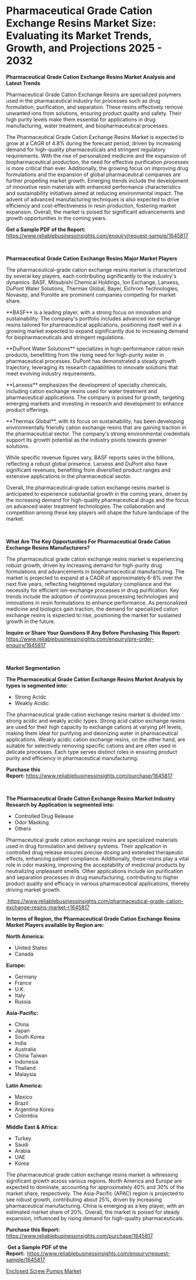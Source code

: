 <p><h1>Pharmaceutical Grade Cation Exchange Resins Market Size: Evaluating its Market Trends, Growth, and Projections 2025 - 2032</h1></p><p><strong>Pharmaceutical Grade Cation Exchange Resins Market Analysis and Latest Trends</strong></p>
<p><p>Pharmaceutical Grade Cation Exchange Resins are specialized polymers used in the pharmaceutical industry for processes such as drug formulation, purification, and separation. These resins effectively remove unwanted ions from solutions, ensuring product quality and safety. Their high purity levels make them essential for applications in drug manufacturing, water treatment, and biopharmaceutical processes.</p><p>The Pharmaceutical Grade Cation Exchange Resins Market is expected to grow at a CAGR of 4.8% during the forecast period, driven by increasing demand for high-quality pharmaceuticals and stringent regulatory requirements. With the rise of personalized medicine and the expansion of biopharmaceutical production, the need for effective purification processes is more critical than ever. Additionally, the growing focus on improving drug formulations and the expansion of global pharmaceutical companies are further propelling market growth. Emerging trends include the development of innovative resin materials with enhanced performance characteristics and sustainability initiatives aimed at reducing environmental impact. The advent of advanced manufacturing techniques is also expected to drive efficiency and cost-effectiveness in resin production, fostering market expansion. Overall, the market is poised for significant advancements and growth opportunities in the coming years.</p></p>
<p><strong>Get a Sample PDF of the Report:&nbsp;</strong> <a href="https://www.reliablebusinessinsights.com/enquiry/request-sample/1645817?utm_campaign=2335&utm_medium=2&utm_source=Github&utm_content=ia&utm_term=29032025&utm_id=pharmaceutical-grade-cation-exchange-resins">https://www.reliablebusinessinsights.com/enquiry/request-sample/1645817</a></p>
<p>&nbsp;</p>
<p><strong>Pharmaceutical Grade Cation Exchange Resins Major Market Players</strong></p>
<p><p>The pharmaceutical-grade cation exchange resins market is characterized by several key players, each contributing significantly to the industry's dynamics. BASF, Mitsubishi Chemical Holdings, Ion Exchange, Lanxess, DuPont Water Solutions, Thermax Global, Bayer, Eichrom Technologies, Novasep, and Purolite are prominent companies competing for market share.</p><p>**BASF** is a leading player, with a strong focus on innovation and sustainability. The company's portfolio includes advanced ion exchange resins tailored for pharmaceutical applications, positioning itself well in a growing market expected to expand significantly due to increasing demand for biopharmaceuticals and stringent regulations.</p><p>**DuPont Water Solutions** specializes in high-performance cation resin products, benefitting from the rising need for high-purity water in pharmaceutical processes. DuPont has demonstrated a steady growth trajectory, leveraging its research capabilities to innovate solutions that meet evolving industry requirements.</p><p>**Lanxess** emphasizes the development of specialty chemicals, including cation exchange resins used for water treatment and pharmaceutical applications. The company is poised for growth, targeting emerging markets and investing in research and development to enhance product offerings.</p><p>**Thermax Global**, with its focus on sustainability, has been developing environmentally friendly cation exchange resins that are gaining traction in the pharmaceutical sector. The company's strong environmental credentials support its growth potential as the industry pivots towards greener solutions.</p><p>While specific revenue figures vary, BASF reports sales in the billions, reflecting a robust global presence. Lanxess and DuPont also have significant revenues, benefiting from diversified product ranges and extensive applications in the pharmaceutical sector.</p><p>Overall, the pharmaceutical-grade cation exchange resins market is anticipated to experience substantial growth in the coming years, driven by the increasing demand for high-quality pharmaceutical drugs and the focus on advanced water treatment technologies. The collaboration and competition among these key players will shape the future landscape of the market.</p></p>
<p>&nbsp;</p>
<p><strong>What Are The Key Opportunities For Pharmaceutical Grade Cation Exchange Resins Manufacturers?</strong></p>
<p><p>The pharmaceutical grade cation exchange resins market is experiencing robust growth, driven by increasing demand for high-purity drug formulations and advancements in biopharmaceutical manufacturing. The market is projected to expand at a CAGR of approximately 6-8% over the next five years, reflecting heightened regulatory compliance and the necessity for efficient ion-exchange processes in drug purification. Key trends include the adoption of continuous processing technologies and innovations in resin formulations to enhance performance. As personalized medicine and biologics gain traction, the demand for specialized cation exchange resins is expected to rise, positioning the market for sustained growth in the future.</p></p>
<p><strong>Inquire or Share Your Questions If Any Before Purchasing This Report:</strong> <a href="https://www.reliablebusinessinsights.com/enquiry/pre-order-enquiry/1645817?utm_campaign=2335&utm_medium=2&utm_source=Github&utm_content=ia&utm_term=29032025&utm_id=pharmaceutical-grade-cation-exchange-resins">https://www.reliablebusinessinsights.com/enquiry/pre-order-enquiry/1645817</a></p>
<p>&nbsp;</p>
<p><strong>Market Segmentation</strong></p>
<p><strong>The Pharmaceutical Grade Cation Exchange Resins Market Analysis by types is segmented into:</strong></p>
<p><ul><li>Strong Acidc</li><li>Weakly Acidic</li></ul></p>
<p><p>The pharmaceutical grade cation exchange resins market is divided into strong acidic and weakly acidic types. Strong acid cation exchange resins are used for their high capacity to exchange cations at varying pH levels, making them ideal for purifying and deionizing water in pharmaceutical applications. Weakly acidic cation exchange resins, on the other hand, are suitable for selectively removing specific cations and are often used in delicate processes. Each type serves distinct roles in ensuring product purity and efficiency in pharmaceutical manufacturing.</p></p>
<p><strong>Purchase this Report:&nbsp;</strong><a href="https://www.reliablebusinessinsights.com/purchase/1645817?utm_campaign=2335&utm_medium=2&utm_source=Github&utm_content=ia&utm_term=29032025&utm_id=pharmaceutical-grade-cation-exchange-resins">https://www.reliablebusinessinsights.com/purchase/1645817</a></p>
<p>&nbsp;</p>
<p><strong>The Pharmaceutical Grade Cation Exchange Resins Market Industry Research by Application is segmented into:</strong></p>
<p><ul><li>Controlled Drug Release</li><li>Odor Masking</li><li>Others</li></ul></p>
<p><p>Pharmaceutical grade cation exchange resins are specialized materials used in drug formulation and delivery systems. Their application in controlled drug release ensures precise dosing and extended therapeutic effects, enhancing patient compliance. Additionally, these resins play a vital role in odor masking, improving the acceptability of medicinal products by neutralizing unpleasant smells. Other applications include ion purification and separation processes in drug manufacturing, contributing to higher product quality and efficacy in various pharmaceutical applications, thereby driving market growth.</p></p>
<p><a href="https://www.reliablebusinessinsights.com/pharmaceutical-grade-cation-exchange-resins-market-r1645817?utm_campaign=2335&utm_medium=2&utm_source=Github&utm_content=ia&utm_term=29032025&utm_id=pharmaceutical-grade-cation-exchange-resins">&nbsp;https://www.reliablebusinessinsights.com/pharmaceutical-grade-cation-exchange-resins-market-r1645817</a></p>
<p><strong>In terms of Region, the Pharmaceutical Grade Cation Exchange Resins Market Players available by Region are:</strong></p>
<p>
    <p> <strong> North America: </strong>
        <ul>
            <li>United States</li>
            <li>Canada</li>
        </ul>
        </p> 
    <p> <strong> Europe: </strong>
        <ul>
            <li>Germany</li>
            <li>France</li>
            <li>U.K.</li>
            <li>Italy</li>
            <li>Russia</li>
        </ul>
        </p> 
    <p> <strong> Asia-Pacific: </strong>
        <ul>
            <li>China</li>
            <li>Japan</li>
            <li>South Korea</li>
            <li>India</li>
            <li>Australia</li>
            <li>China Taiwan</li>
            <li>Indonesia</li>
            <li>Thailand</li>
            <li>Malaysia</li>
        </ul>
        </p> 
    <p> <strong> Latin America: </strong>
        <ul>
            <li>Mexico</li>
            <li>Brazil</li>
            <li>Argentina Korea</li>
            <li>Colombia</li>
        </ul>
        </p> 
    <p> <strong> Middle East & Africa: </strong>
        <ul>
            <li>Turkey</li>
            <li>Saudi</li>
            <li>Arabia</li>
            <li>UAE</li>
            <li>Korea</li>
        </ul>
    </p>
    </p>
<p><p>The pharmaceutical grade cation exchange resins market is witnessing significant growth across various regions. North America and Europe are expected to dominate, accounting for approximately 40% and 30% of the market share, respectively. The Asia-Pacific (APAC) region is projected to see robust growth, contributing about 25%, driven by increasing pharmaceutical manufacturing. China is emerging as a key player, with an estimated market share of 20%. Overall, the market is poised for steady expansion, influenced by rising demand for high-quality pharmaceuticals.</p></p>
<p><strong>Purchase this Report: </strong><a href="https://www.reliablebusinessinsights.com/purchase/1645817?utm_campaign=2335&utm_medium=2&utm_source=Github&utm_content=ia&utm_term=29032025&utm_id=pharmaceutical-grade-cation-exchange-resins">https://www.reliablebusinessinsights.com/purchase/1645817</a></p>
<p>&nbsp;<strong>Get a Sample PDF of the Report:&nbsp;&nbsp;</strong><a href="https://www.reliablebusinessinsights.com/enquiry/request-sample/1645817?utm_campaign=2335&utm_medium=2&utm_source=Github&utm_content=ia&utm_term=29032025&utm_id=pharmaceutical-grade-cation-exchange-resins">https://www.reliablebusinessinsights.com/enquiry/request-sample/1645817</a></p>
<p><strong></strong></p>
<p><p><a href="https://github.com/norbeludie83/Market-Research-Report-List-1/blob/main/enclosed-screw-pumps-market.md?utm_campaign=2335&utm_medium=2&utm_source=Github&utm_content=ia&utm_term=29032025&utm_id=pharmaceutical-grade-cation-exchange-resins">Enclosed Screw Pumps Market</a></p></p>